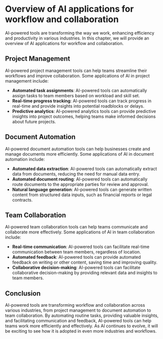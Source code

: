 Overview of AI applications for workflow and collaboration
====================================================================================================================================

AI-powered tools are transforming the way we work, enhancing efficiency and productivity in various industries. In this chapter, we will provide an overview of AI applications for workflow and collaboration.

Project Management
------------------

AI-powered project management tools can help teams streamline their workflows and improve collaboration. Some applications of AI in project management include:

* **Automated task assignments**: AI-powered tools can automatically assign tasks to team members based on workload and skill set.
* **Real-time progress tracking**: AI-powered tools can track progress in real-time and provide insights into potential roadblocks or delays.
* **Predictive analytics**: AI-powered analytics tools can provide predictive insights into project outcomes, helping teams make informed decisions about future projects.

Document Automation
-------------------

AI-powered document automation tools can help businesses create and manage documents more efficiently. Some applications of AI in document automation include:

* **Automated data extraction**: AI-powered tools can automatically extract data from documents, reducing the need for manual data entry.
* **Automated document routing**: AI-powered tools can automatically route documents to the appropriate parties for review and approval.
* **Natural language generation**: AI-powered tools can generate written content from structured data inputs, such as financial reports or legal contracts.

Team Collaboration
------------------

AI-powered team collaboration tools can help teams communicate and collaborate more effectively. Some applications of AI in team collaboration include:

* **Real-time communication**: AI-powered tools can facilitate real-time communication between team members, regardless of location.
* **Automated feedback**: AI-powered tools can provide automated feedback on writing or other content, saving time and improving quality.
* **Collaborative decision-making**: AI-powered tools can facilitate collaborative decision-making by providing relevant data and insights to team members.

Conclusion
----------

AI-powered tools are transforming workflow and collaboration across various industries, from project management to document automation to team collaboration. By automating routine tasks, providing valuable insights, and facilitating communication and feedback, AI-powered tools can help teams work more efficiently and effectively. As AI continues to evolve, it will be exciting to see how it is adopted in even more industries and workflows.
